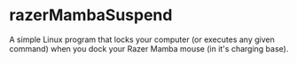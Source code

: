 # razerMambaSuspend
A simple Linux program that locks your computer (or executes any given command) when you dock your Razer Mamba mouse (in it's charging base).
